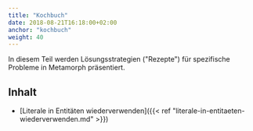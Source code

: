 ```yaml
---
title: "Kochbuch"
date: 2018-08-21T16:18:00+02:00
anchor: "kochbuch"
weight: 40
---
```


In diesem Teil werden Lösungsstrategien ("Rezepte") für spezifische Probleme
in Metamorph präsentiert.

## Inhalt

- [Literale in Entitäten wiederverwenden]({{< ref
  "literale-in-entitaeten-wiederverwenden.md" >}})
